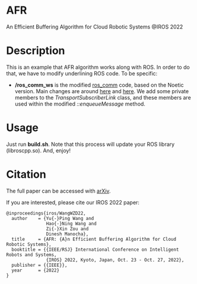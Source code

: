 # AFR

An Efficient Buffering Algorithm for Cloud Robotic Systems @IROS 2022

# Description

This is an example that AFR algorithm works along with ROS.
In order to do that, we have to modify underlining ROS code. To be specific:

- <strong>/ros_comm_ws</strong> is the modified [ros_comm](https://github.com/ros/ros_comm) code, based on the Noetic version.
Main changes are around [here]() and [here]().
We add some private members to the *TransportSubscriberLink* class, and these members are used within the modified *::enqueueMessage* method.

# Usage

Just run <strong>build.sh</strong>. Note that this process will update your ROS library (libroscpp.so).
And, enjoy!

# Citation

The full paper can be accessed with [arXiv](https://arxiv.org/abs/1909.03218).

If you are interested, please cite our IROS 2022 paper:

```
@inproceedings{iros/WangWZD22,
  author    = {Yu{-}Ping Wang and
               Hao{-}Ning Wang and
               Zi{-}Xin Zou and
               Dinesh Manocha},
  title     = {AFR: {A}n Efficient Buffering Algorithm for Cloud Robotic Systems},
  booktitle = {{IEEE/RSJ} International Conference on Intelligent Robots and Systems,
               {IROS} 2022, Kyoto, Japan, Oct. 23 - Oct. 27, 2022},
  publisher = {{IEEE}},
  year      = {2022}
}
```
